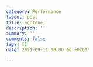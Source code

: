 ```yaml
---
category: Performance
layout: post
title: ecotone
description: ''
summary: ''
comments: false
tags: []
date: 2021-09-11 00:00:00 +0200

---
```

